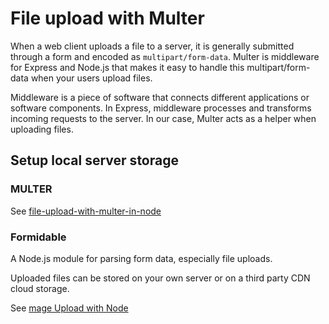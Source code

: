 # File upload with Multer
When a web client uploads a file to a server, it is generally submitted through a form and encoded as `multipart/form-data`. Multer is middleware for Express and Node.js that makes it easy to handle this multipart/form-data when your users upload files. 

Middleware is a piece of software that connects different applications or software components. In Express, middleware processes and transforms incoming requests to the server. In our case, Multer acts as a helper when uploading files.

## Setup local server storage
### MULTER
See [file-upload-with-multer-in-node](https://code.tutsplus.com/tutorials/file-upload-with-multer-in-node--cms-32088)

### Formidable
A Node.js module for parsing form data, especially file uploads.

Uploaded files can be stored on your own server or on a third party CDN cloud storage.

See [mage Upload with Node](https://www.youtube.com/watch?v=RHd4rP9U9SA)